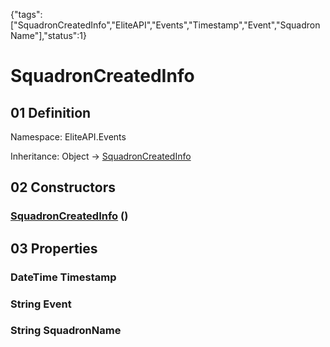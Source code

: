 {"tags":["SquadronCreatedInfo","EliteAPI","Events","Timestamp","Event","SquadronName"],"status":1}

# SquadronCreatedInfo

## 01 Definition

Namespace: <span class='code'>EliteAPI.Events</span>

Inheritance: <span class='code'>Object</span> → <span class='code'>[SquadronCreatedInfo](../../EliteAPI/Events/SquadronCreatedInfo.html)</span>

## 02 Constructors

### <span class='code'>[SquadronCreatedInfo](../../EliteAPI/Events/SquadronCreatedInfo.html)</span> ()

## 03 Properties

### <span class='code'>DateTime</span> Timestamp

### <span class='code'>String</span> Event

### <span class='code'>String</span> SquadronName

